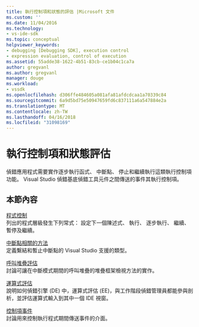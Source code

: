 ```yaml
---
title: 執行控制項和狀態的評估 |Microsoft 文件
ms.custom: ''
ms.date: 11/04/2016
ms.technology:
- vs-ide-sdk
ms.topic: conceptual
helpviewer_keywords:
- debugging [Debugging SDK], execution control
- expression evaluation, control of execution
ms.assetid: 55adde38-1622-4b51-83cb-ce1b04c1ca7a
author: gregvanl
ms.author: gregvanl
manager: douge
ms.workload:
- vssdk
ms.openlocfilehash: d306ffe484605a081afa81afdcdcaa1a70339c84
ms.sourcegitcommit: 6a9d5bd75e50947659fd6c837111a6a547884e2a
ms.translationtype: MT
ms.contentlocale: zh-TW
ms.lasthandoff: 04/16/2018
ms.locfileid: "31098169"
---
```

# <a name="execution-control-and-state-evaluation"></a>執行控制項和狀態評估
偵錯應用程式需要實作逐步執行函式、 中斷點、 停止和繼續執行這類執行控制項功能。 Visual Studio 偵錯基底偵錯工具元件之間傳送的事件其執行控制項。  
  
## <a name="in-this-section"></a>本節內容  
 [程式控制](../../extensibility/debugger/program-control.md)  
 列出的程式層級發生下列常式： 設定下一個陳述式、 執行、 逐步執行、 繼續、 暫停及繼續。  
  
 [中斷點相關的方法](../../extensibility/debugger/breakpoint-related-methods.md)  
 定義繫結和暫止中斷點的 Visual Studio 支援的類型。  
  
 [呼叫堆疊評估](../../extensibility/debugger/call-stack-evaluation.md)  
 討論可讓在中斷模式期間的呼叫堆疊的堆疊框架檢視方法的實作。  
  
 [運算式評估](../../extensibility/debugger/expression-evaluation-visual-studio-debugging-sdk.md)  
 說明如何偵錯引擎 (DE) 中，運算式評估 (EE)，與工作階段偵錯管理員都能參與剖析，並評估運算式輸入到其中一個 IDE 視窗。  
  
 [控制項事件](../../extensibility/debugger/control-events.md)  
 討論用來控制執行程式期間傳送事件的介面。